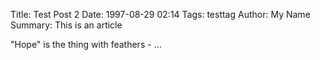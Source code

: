 Title: Test Post 2
Date: 1997-08-29 02:14
Tags: testtag
Author: My Name
Summary: This is an article

"Hope" is the thing with feathers -
...
